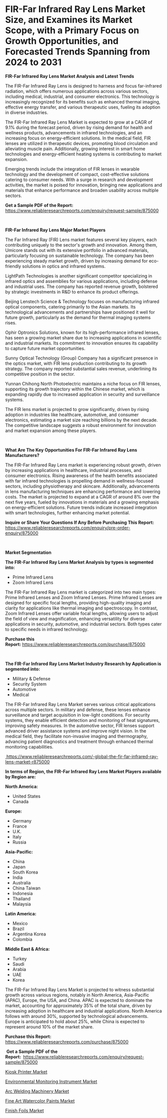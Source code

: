 <p><h1>FIR-Far Infrared Ray Lens Market Size, and Examines its Market Scope, with a Primary Focus on Growth Opportunities, and Forecasted Trends Spanning from 2024 to 2031</h1></p><p><strong>FIR-Far Infrared Ray Lens Market Analysis and Latest Trends</strong></p>
<p><p>The FIR-Far Infrared Ray Lens is designed to harness and focus far-infrared radiation, which offers numerous applications across various sectors, including medical, industrial, and consumer electronics. This technology is increasingly recognized for its benefits such as enhanced thermal imaging, effective energy transfer, and various therapeutic uses, fueling its adoption in diverse industries. </p><p>The FIR-Far Infrared Ray Lens Market is expected to grow at a CAGR of 9.1% during the forecast period, driven by rising demand for health and wellness products, advancements in infrared technologies, and an increasing focus on energy-efficient solutions. In the medical field, FIR lenses are utilized in therapeutic devices, promoting blood circulation and alleviating muscle pain. Additionally, growing interest in smart home technologies and energy-efficient heating systems is contributing to market expansion. </p><p>Emerging trends include the integration of FIR lenses in wearable technology and the development of compact, cost-effective solutions catering to consumer needs. With a surge in research and development activities, the market is poised for innovation, bringing new applications and materials that enhance performance and broaden usability across multiple sectors.</p></p>
<p><strong>Get a Sample PDF of the Report:&nbsp;</strong> <a href="https://www.reliableresearchreports.com/enquiry/request-sample/875000">https://www.reliableresearchreports.com/enquiry/request-sample/875000</a></p>
<p>&nbsp;</p>
<p><strong>FIR-Far Infrared Ray Lens Major Market Players</strong></p>
<p><p>The Far Infrared Ray (FIR) Lens market features several key players, each contributing uniquely to the sector's growth and innovation. Among them, Umicore stands out with its extensive portfolio in advanced materials, particularly focusing on sustainable technology. The company has been experiencing steady market growth, driven by increasing demand for eco-friendly solutions in optics and infrared systems.</p><p>LightPath Technologies is another significant competitor specializing in infrared optics and assemblies for various applications, including defense and industrial uses. The company has reported revenue growth, bolstered by strategic investments in R&D to enhance its product offerings.  </p><p>Beijing Lenstech Science & Technology focuses on manufacturing infrared optical components, catering primarily to the Asian markets. Its technological advancements and partnerships have positioned it well for future growth, particularly as the demand for thermal imaging systems rises.</p><p>Ophir Optronics Solutions, known for its high-performance infrared lenses, has seen a growing market share due to increasing applications in scientific and industrial markets. Its commitment to innovation ensures its capability to capture future market opportunities.</p><p>Sunny Optical Technology (Group) Company has a significant presence in the optics market, with FIR lens production contributing to its growth strategy. The company reported substantial sales revenue, underlining its competitive position in the sector.</p><p>Yunnan Chihong North Photoelectric maintains a niche focus on FIR lenses, supporting its growth trajectory within the Chinese market, which is expanding rapidly due to increased application in security and surveillance systems.</p><p>The FIR lens market is projected to grow significantly, driven by rising adoption in industries like healthcare, automotive, and consumer electronics, estimating a market size reaching billions by the next decade. The competitive landscape suggests a robust environment for innovation and market expansion among these players.</p></p>
<p>&nbsp;</p>
<p><strong>What Are The Key Opportunities For FIR-Far Infrared Ray Lens Manufacturers?</strong></p>
<p><p>The FIR-Far Infrared Ray Lens market is experiencing robust growth, driven by increasing applications in healthcare, industrial processes, and consumer electronics. Rising awareness of the health benefits associated with far infrared technologies is propelling demand in wellness-focused sectors, including physiotherapy and skincare. Additionally, advancements in lens manufacturing techniques are enhancing performance and lowering costs. The market is projected to expand at a CAGR of around 8% over the next five years, fueled by innovations in materials and a growing emphasis on energy-efficient solutions. Future trends indicate increased integration with smart technologies, further enhancing market potential.</p></p>
<p><strong>Inquire or Share Your Questions If Any Before Purchasing This Report:</strong> <a href="https://www.reliableresearchreports.com/enquiry/pre-order-enquiry/875000">https://www.reliableresearchreports.com/enquiry/pre-order-enquiry/875000</a></p>
<p>&nbsp;</p>
<p><strong>Market Segmentation</strong></p>
<p><strong>The FIR-Far Infrared Ray Lens Market Analysis by types is segmented into:</strong></p>
<p><ul><li>Prime Infrared Lens</li><li>Zoom Infrared Lens</li></ul></p>
<p><p>The FIR-Far Infrared Ray Lens market is categorized into two main types: Prime Infrared Lenses and Zoom Infrared Lenses. Prime Infrared Lenses are designed for specific focal lengths, providing high-quality imaging and clarity for applications like thermal imaging and spectroscopy. In contrast, Zoom Infrared Lenses offer variable focal lengths, allowing users to adjust the field of view and magnification, enhancing versatility for diverse applications in security, automotive, and industrial sectors. Both types cater to specific needs in infrared technology.</p></p>
<p><strong>Purchase this Report:&nbsp;</strong><a href="https://www.reliableresearchreports.com/purchase/875000">https://www.reliableresearchreports.com/purchase/875000</a></p>
<p>&nbsp;</p>
<p><strong>The FIR-Far Infrared Ray Lens Market Industry Research by Application is segmented into:</strong></p>
<p><ul><li>Military & Defense</li><li>Security System</li><li>Automotive</li><li>Medical</li></ul></p>
<p><p>The FIR-Far Infrared Ray Lens Market serves various critical applications across multiple sectors. In military and defense, these lenses enhance surveillance and target acquisition in low-light conditions. For security systems, they enable efficient detection and monitoring of heat signatures, improving safety measures. In the automotive sector, FIR lenses support advanced driver assistance systems and improve night vision. In the medical field, they facilitate non-invasive imaging and thermography, advancing patient diagnostics and treatment through enhanced thermal monitoring capabilities.</p></p>
<p><a href="https://www.reliableresearchreports.com/-global-the-fir-far-infrared-ray-lens-market-r875000">&nbsp;https://www.reliableresearchreports.com/-global-the-fir-far-infrared-ray-lens-market-r875000</a></p>
<p><strong>In terms of Region, the FIR-Far Infrared Ray Lens Market Players available by Region are:</strong></p>
<p>
    <p> <strong> North America: </strong>
        <ul>
            <li>United States</li>
            <li>Canada</li>
        </ul>
        </p> 
    <p> <strong> Europe: </strong>
        <ul>
            <li>Germany</li>
            <li>France</li>
            <li>U.K.</li>
            <li>Italy</li>
            <li>Russia</li>
        </ul>
        </p> 
    <p> <strong> Asia-Pacific: </strong>
        <ul>
            <li>China</li>
            <li>Japan</li>
            <li>South Korea</li>
            <li>India</li>
            <li>Australia</li>
            <li>China Taiwan</li>
            <li>Indonesia</li>
            <li>Thailand</li>
            <li>Malaysia</li>
        </ul>
        </p> 
    <p> <strong> Latin America: </strong>
        <ul>
            <li>Mexico</li>
            <li>Brazil</li>
            <li>Argentina Korea</li>
            <li>Colombia</li>
        </ul>
        </p> 
    <p> <strong> Middle East & Africa: </strong>
        <ul>
            <li>Turkey</li>
            <li>Saudi</li>
            <li>Arabia</li>
            <li>UAE</li>
            <li>Korea</li>
        </ul>
    </p>
    </p>
<p><p>The FIR-Far Infrared Ray Lens Market is projected to witness substantial growth across various regions, notably in North America, Asia-Pacific (APAC), Europe, the USA, and China. APAC is expected to dominate the market, accounting for approximately 35% of the total share, driven by increasing adoption in healthcare and industrial applications. North America follows with around 30%, supported by technological advancements. Europe is anticipated to hold about 25%, while China is expected to represent around 10% of the market share.</p></p>
<p><strong>Purchase this Report: </strong><a href="https://www.reliableresearchreports.com/purchase/875000">https://www.reliableresearchreports.com/purchase/875000</a></p>
<p>&nbsp;<strong>Get a Sample PDF of the Report:&nbsp;&nbsp;</strong><a href="https://www.reliableresearchreports.com/enquiry/request-sample/875000">https://www.reliableresearchreports.com/enquiry/request-sample/875000</a></p>
<p><strong></strong></p>
<p><p><a href="https://www.linkedin.com/pulse/kiosk-printer-market-size-growth-industry-analysis-wplif?trackingId=900JBkZXSXqK1bNf2IajHQ%3D%3D">Kiosk Printer Market</a></p><p><a href="https://www.linkedin.com/pulse/environmental-monitoring-instrument-market-research-report-includes-e0akf?trackingId=FvZUKhEBQ8aa9kBEal0rgA%3D%3D">Environmental Monitoring Instrument Market</a></p><p><a href="https://www.linkedin.com/pulse/arc-welding-machinery-market-essentials-key-players-demand-udpbe?trackingId=pALlfvnlR5KIlKxkDr59yA%3D%3D">Arc Welding Machinery Market</a></p><p><a href="https://github.com/julyju69/Market-Research-Report-List-5/blob/main/fine-art-watercolor-paints-market.md">Fine Art Watercolor Paints Market</a></p><p><a href="https://github.com/nathandecarvalho/Market-Research-Report-List-5/blob/main/finish-foils-market.md">Finish Foils Market</a></p></p>